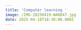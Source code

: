 ```yaml
---
title: 'Computer learning '
image: /IMG-20250419-WA0047.jpg
date: 2025-04-18T18:30:00.000Z
---
```


